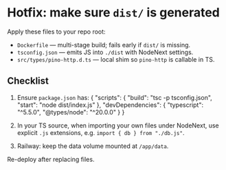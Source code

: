 # Hotfix: make sure `dist/` is generated

Apply these files to your repo root:

- `Dockerfile` — multi-stage build; fails early if `dist/` is missing.
- `tsconfig.json` — emits JS into `./dist` with NodeNext settings.
- `src/types/pino-http.d.ts` — local shim so `pino-http` is callable in TS.

## Checklist

1) Ensure `package.json` has:
   {
     "scripts": {
       "build": "tsc -p tsconfig.json",
       "start": "node dist/index.js"
     },
     "devDependencies": {
       "typescript": "^5.5.0",
       "@types/node": "^20.0.0"
     }
   }

2) In your TS source, when importing your own files under NodeNext,
   use explicit `.js` extensions, e.g. `import { db } from "./db.js"`.

3) Railway: keep the data volume mounted at `/app/data`.

Re-deploy after replacing files.
